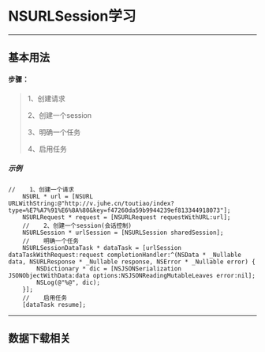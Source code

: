# NSURLSession学习

---

## 基本用法

#### 步骤：

> 1、创建请求
> 
> 2、创建一个session
> 
> 3、明确一个任务
> 
> 4、启用任务

##### 示例

```
//    1、创建一个请求
    NSURL * url = [NSURL URLWithString:@"http://v.juhe.cn/toutiao/index?type=%E7%A7%91%E6%8A%80&key=f47260da59b9944239ef813344918073"];
    NSURLRequest * request = [NSURLRequest requestWithURL:url];
    //    2、创建一个session(会话控制)
    NSURLSession * urlSession = [NSURLSession sharedSession];
    //    明确一个任务
    NSURLSessionDataTask * dataTask = [urlSession dataTaskWithRequest:request completionHandler:^(NSData * _Nullable data, NSURLResponse * _Nullable response, NSError * _Nullable error) {
        NSDictionary * dic = [NSJSONSerialization JSONObjectWithData:data options:NSJSONReadingMutableLeaves error:nil];
        NSLog(@"%@", dic);
    }];
    //    启用任务
    [dataTask resume];
```

---



## 数据下载相关

